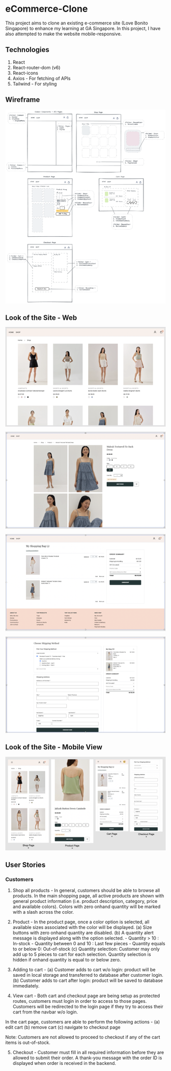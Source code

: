 # eCommerce-Clone

This project aims to clone an existing e-commerce site (Love Bonito Singapore) to enhance my learning at GA Singapore. In this project, I have also attempted to make the website mobile-responsive.

## Technologies

1. React
2. React-router-dom (v6)
3. React-icons
4. Axios - For fetching of APIs
5. Tailwind - For styling

## Wireframe

![wireframe](./ecclone-app/src/assets/readme_images/wireframe.png)

## Look of the Site - Web

![shopping page](./ecclone-app/src/assets/readme_images/Shopping_Page.png)

![product page](./ecclone-app/src/assets/readme_images/Product_Page.png)

![cart page](./ecclone-app/src/assets/readme_images/Cart_Page.png)

![checkout page](./ecclone-app/src/assets/readme_images/Checkout_Page.png)

## Look of the Site - Mobile View

![website mobile view](./ecclone-app//src/assets/readme_images/Website_Mobile_View.png)

## User Stories

### Customers

1. Shop all products -
   In general, customers should be able to browse all products. In the main shopping page, all active products are shown with general product information (i.e. product description, category, price and available colors). Colors with zero onhand quantity will be marked with a slash across the color.

2. Product -
   In the product page, once a color option is selected, all available sizes associated with the color will be displayed.
   (a) Size buttons with zero onhand quantity are disabled.
   (b) A quantity alert message is displayed along with the option selected. - Quantity > 10 : In-stock - Quantity between 0 and 10 : Last few pieces - Quantity equals to or below 0: Out-of-stock
   (c) Quantity selection: Customer may only add up to 5 pieces to cart for each selection. Quantity selection is hidden if onhand quantity is equal to or below zero.

3. Adding to cart -
   (a) Customer adds to cart w/o login: product will be saved in local storage and transferred to database after customer login.
   (b) Customer adds to cart after login: product will be saved to database immediately.

4. View cart -
   Both cart and checkout page are being setup as protected routes, customers must login in order to access to those pages. Customers will be redirected to the login page if they try to access their cart from the navbar w/o login.

In the cart page, customers are able to perform the following actions -
(a) edit cart
(b) remove cart
(c) navigate to checkout page

Note: Customers are not allowed to proceed to checkout if any of the cart items is out-of-stock.

5. Checkout -
   Customer must fill in all required information before they are allowed to submit their order. A thank-you message with the order ID is displayed when order is received in the backend.

